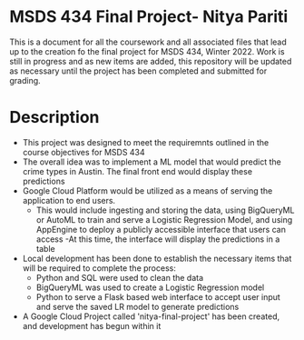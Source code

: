 # MSDS 434 Final Project- Nitya Pariti 

This is a document for all the coursework and all associated files that lead up to the creation fo the final project for MSDS 434, Winter 2022. 
Work is still in progress and as new items are added, this repository will be updated as necessary until the project has been completed and submitted for grading. 

# Description
- This project was designed to meet the requiremnts outlined in the course objectives for MSDS 434 
- The overall idea was to implement a ML model that would predict the crime types in Austin. The final front end would display these predictions
- Google Cloud Platform would be utilized as a means of serving the application to end users. 
  - This would include ingesting and storing the data, using BigQueryML or AutoML to train and serve a Logistic Regression Model, and using AppEngine to deploy a publicly accessible interface that users can access 
-At this time, the interface will display the predictions in a table 
- Local development has been done to establish the necessary items that will be required to complete the process: 
  - Python and SQL were used to clean the data 
  - BigQueryML was used to create a Logistic Regression model 
  - Python to serve a Flask based web interface to accept user input and serve the saved LR model to generate predictions 
 - A Google Cloud Project called 'nitya-final-project' has been created, and development has begun within it 
